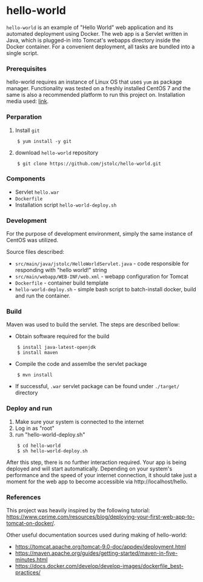 hello-world
===========

`hello-world` is an example of "Hello World" web application and its automated deployment using Docker. The web app is a Servlet written in Java, which is plugged-in into Tomcat's webapps directory inside the Docker container. For a convenient deployment, all tasks are bundled into a single script. 


### Prerequisites 

hello-world requires an instance of Linux OS that uses `yum` as package manager. Functionality was tested on a freshly installed CentOS 7 and the same is also a recommended platform to run this project on. Installation media used: [link](http://ftp.heanet.ie/pub/centos/7.9.2009/isos/x86_64/CentOS-7-x86_64-Minimal-2009.iso). 


### Perparation

1. Install `git`
```
    $ yum install -y git
```
2. download `hello-world` repository
```
    $ git clone https://github.com/jstolc/hello-world.git
```    


### Components  

  * Servlet `hello.war`
  * `Dockerfile`
  * Installation script `hello-world-deploy.sh`


### Development

For the purpose of development environment, simply the same instance of CentOS was utilized.

Source files described:

  * `src/main/java/jstolc/HelloWorldServlet.java` - code responsible for responding with "hello world!" string
  * `src/main/webapp/WEB-INF/web.xml` - webapp configuration for Tomcat
  * `Dockerfile` - container build template
  * `hello-world-deploy.sh` - simple bash script to batch-install docker, build and run the container. 


### Build  

Maven was used to build the servlet. The steps are described bellow: 

  * Obtain software required for the build
```
    $ install java-latest-openjdk
    $ install maven
```
  * Compile the code and assemlbe the servlet package
``` 
    $ mvn install
```
  * If successful, `.war` servlet package can be found under `./target/` directory 


### Deploy and run 
    
1. Make sure your system is connected to the internet
2. Log in as "root" 
3. run "hello-world-deploy.sh"
```
    $ cd hello-world
    $ sh hello-world-deploy.sh
```    
After this step, there is no further interaction required. Your app is being deployed and will start automatically. Depending on your system's performance and the speed of your internet connection, it should take just a moment for the web app to become accessible via http://localhost/hello.


### References  

This project was heavily inspired by the following tutorial: https://www.cprime.com/resources/blog/deploying-your-first-web-app-to-tomcat-on-docker/. 

Other useful documentation sources used during making of hello-world:
  * https://tomcat.apache.org/tomcat-9.0-doc/appdev/deployment.html
  * https://maven.apache.org/guides/getting-started/maven-in-five-minutes.html
  * https://docs.docker.com/develop/develop-images/dockerfile_best-practices/










